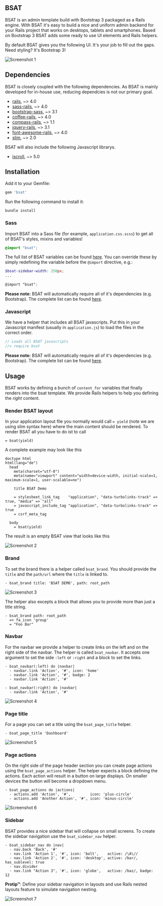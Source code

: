 BSAT
----

BSAT is an admin template build with Bootstrap 3 packaged as a Rails engine. With BSAT it's
easy to build a nice and uniform admin backend for your Rails project that works on
desktops, tablets and smartphones. Based on Bootstrap 3 BSAT adds some ready to use UI elements
and Rails helpers.

By default BSAT gives you the following UI. It's your job to fill out the gaps. Need styling?
It's Bootstrap 3!

![Screenshot 1](etc/screenshot1.png)


Dependencies
------------

BSAT is closely coupled with the following dependencies. As BSAT is mainly developed for
in-house use, reducing dependcies is not our primary goal.

* [rails](http://rubygems.org/gems/rails),                           ~> 4.0
* [sass-rails](http://rubygems.org/gems/sass-rails),                 ~> 4.0
* [bootstrap-sass](http://rubygems.org/gems/bootstrap-sass),         ~> 3.1
* [coffee-rails](http://rubygems.org/gems/coffee-rails),             ~> 4.0
* [compass-rails](http://rubygems.org/gems/compass-rails),           ~> 1.1
* [jquery-rails](http://rubygems.org/gems/jquery-rails),             ~> 3.1
* [font-awesome-rails](http://rubygems.org/gems/font-awesome-rails), ~> 4.0
* [slim](http://rubygems.org/gems/slim),                             ~> 2.0

BSAT will also include the following Javascript librarys.

* [iscroll](http://iscrolljs.com/), ~> 5.0


Installation
------------

Add it to your Gemfile:

```ruby
gem 'bsat'
```

Run the following command to install it:

```console
bundle install
```

### Sass

Import BSAT into a Sass file (for example, `application.css.scss`) to get all of BSAT's styles, mixins and variables!

```scss
@import "bsat";
```

The full list of BSAT variables can be found [here](https://github.com/renspr/bsat/blob/master/app/assets/stylesheets/bsat/_variables.scss). You can override these by simply redefining the variable before the `@import` directive, e.g.:

```scss
$bsat-sidebar-width: 250px;
...

@import "bsat";
```

__Please note:__ BSAT will automatically require all of it's dependencies (e.g. Bootstrap). The complete list can be found [here](https://github.com/renspr/bsat/blob/master/app/assets/stylesheets/bsat.css.scss).

### Javascript

We have a helper that includes all BSAT javascripts. Put this in your Javascript manifest (usually in `application.js`) to load the files in the correct order.

```js
// Loads all BSAT javascripts
//= require bsat
```

__Please note:__ BSAT will automatically require all of it's dependencies (e.g. Bootstrap). The complete list can be found [here](https://github.com/renspr/bsat/blob/master/app/assets/javascripts/bsat.js.coffee).


Usage
-----

BSAT works by defining a bunch of `content_for` variables that finally renders into the bsat template. We provide Rails helpers to help you defining the _right_ content.

### Render BSAT layout

In your application layout file you normally would call `= yield` (note we are using slim syntax here) where the main content should be rendered. To render BSAT all you have to do ist to call

```slim
= bsat(yield)
```

A complete example may look like this

```slim
doctype html
html(lang="de")
  head
    meta(charset="utf-8")
    meta(name="viewport" content="width=device-width, initial-scale=1, maximum-scale=1, user-scalable=no")

    title BSAT Demo

    = stylesheet_link_tag    "application", "data-turbolinks-track" => true, "media" => "all"
    = javascript_include_tag "application", "data-turbolinks-track" => true
    = csrf_meta_tag

  body
    = bsat(yield)
```

The result is an empty BSAT view that looks like this

![Screenshot 2](etc/screenshot2.png)

### Brand

To set the brand there is a helper called `bsat_brand`. You should provide the `title` and the `path/url` where
the `title` is linked to.

```slim
- bsat_brand title: 'BSAT DEMO', path: root_path
```

![Screenshot 3](etc/screenshot3.png)

The helper also excepts a block that allows you to provide more than just a title string.

```slim
- bsat_brand path: root_path
  => fa_icon 'group'
  = "Foo Bar"
```

### Navbar

For the navbar we provide a helper to create links on the left and on the right side of the navbar. The helper
is called `bsat_navbar`. It accepts one argument to set the side `:left` or `:right` and a block to set the links.

```slim
- bsat_navbar(:left) do |navbar|
  - navbar.link 'Action', '#', icon: 'home'
  - navbar.link 'Action', '#', badge: 2
  - navbar.link 'Action', '#'

- bsat_navbar(:right) do |navbar|
  - navbar.link 'Action', '#'
```

![Screenshot 4](etc/screenshot4.png)

### Page title

For a page you can set a title using the `bsat_page_title` helper.

```slim
- bsat_page_title 'Dashboard'
```

![Screenshot 5](etc/screenshot5.png)

### Page actions

On the right side of the page header section you can create page actions using the `bsat_page_actions` helper.
The helper expects a block defining the actions. Each action will result in a button on large displays. On smaller
devices the button will become a dropdown menu.

```slim
- bsat_page_actions do |actions|
  - actions.add 'Action', '#',         icon: 'plus-circle'
  - actions.add 'Another Action', '#', icon: 'minus-circle'
```

![Screenshot 6](etc/screenshot6.png)

### Sidebar

BSAT provides a nice sidebar that will collapse on small screens. To create the sidebar navigation use
the `bsat_sidebar_nav` helper.

```slim
- bsat_sidebar_nav do |nav|
  - nav.back 'Back', '#'
  - nav.link 'Action 1', '#', icon: 'bolt',    active: /\A\//
  - nav.link 'Action 2', '#', icon: 'desktop', active: /bar/, has_sublevel: true
  - nav.divider
  - nav.link "Action 3", '#', icon: 'globe',   active: /baz/, badge: 12
```

__Protip™__: Define your sidebar navigation in layouts and use Rails nested layouts feature to simulate
navigation nesting.

![Screenshot 7](etc/screenshot7.png)

